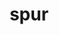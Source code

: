 ---
category: 4-letters
denotation: null
name: spur
reference_link: https://www.etymonline.com/word/spur
root_language: null
root_name: null
title: spur
type: free
word_sums:
- respelling: spur
  sum: 'Spur + '
---